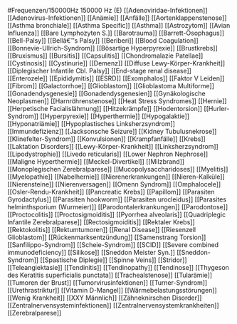 #Frequenzen/150000Hz
150000 Hz (E)
[[Adenoviridae-Infektionen]]
[[Adenovirus-Infektionen]]
[[Anämie]]
[[Anfälle]]
[[Aortenklappenstenose]]
[[Asthma bronchiale]]
[[Asthma Specific]]
[[Asthma]]
[[Astrozytom]]
[[Avian Influenza]]
[[Bare Lymphozyten S.]]
[[Barotrauma]]
[[Barrett-Ösophagus]]
[[Bell-Palsy]]
[[Bellâ€™s Palsy]]
[[Beriberi]]
[[Blood Coagulation]]
[[Bonnevie-Ullrich-Syndrom]]
[[Bösartige Hyperpyrexie]]
[[Brustkrebs]]
[[Bruxismus]]
[[Bursitis]]
[[Capsulitis]]
[[Chondromalazie Patellae]]
[[Cystinosis]]
[[Cystinurie]]
[[Demenz]]
[[Diffuse Lewy-Körper-Krankheit]]
[[Diplegischer Infantile Cbl. Palsy]]
[[End-stage renal disease]]
[[Enterozele]]
[[Epididymitis]]
[[ESRD]]
[[Exomphalos]]
[[Faktor V Leiden]]
[[Fibrom]]
[[Galactorrhoe]]
[[Glioblastom]]
[[Glioblastoma Multiforme]]
[[Gonadendysgenesie]]
[[Gonadendysgenesien]]
[[Gynäkologische Neoplasmen]]
[[Harnröhrenstenose]]
[[Heat Stress Syndromes]]
[[Hernie]]
[[Herpetische Facialislähmung]]
[[Hitzekrämpfe]]
[[Hodentorsion]]
[[Hurler-Syndrom]]
[[Hyperpyrexie]]
[[Hyperthermie]]
[[Hypogalaktie]]
[[Hyponatriämie]]
[[Hypoplastisches Linksherzsyndrom]]
[[Immundefizienz]]
[[Jacksonsche Seizure]]
[[Kidney Tubulusnekrose]]
[[Klinefelter-Syndrom]]
[[Konvulsionen]]
[[Krampfanfälle]]
[[Krebs]]
[[Laktation Disorders]]
[[Lewy-Körper-Krankheit]]
[[Linksherzsyndrom]]
[[Lipodystrophie]]
[[Livedo reticularis]]
[[Lower Nephron Nephrose]]
[[Maligne Hyperthermie]]
[[Meckel-Divertikel]]
[[Milzbrand]]
[[Monoplegischen Zerebralparese]]
[[Mucopolysaccharidoses]]
[[Myelitis]]
[[Myelopathie]]
[[Nabelhernie]]
[[Nierenerkrankungen]]
[[Nieren-Kalküle]]
[[Nierensteine]]
[[Nierenversagen]]
[[Omenn Syndrom]]
[[Omphalocele]]
[[Osler-Rendu-Krankheit]]
[[Pancreatic Krebs]]
[[Papillom]]
[[Parasiten Gyrodactylus]]
[[Parasiten hookworm]]
[[Parasiten urocleidus]]
[[Parasites helminthsporium (Wurmeier)]]
[[Parodontalerkrankungen]]
[[Parodontose]]
[[Proctocolitis]]
[[Proctosigmoiditis]]
[[Pyorrhea alveolaris]]
[[Quadriplegic Infantile Zerebralparese]]
[[Rectosigmoiditis]]
[[Rektaler Krebs]]
[[Rektokolitis]]
[[Rektumtumoren]]
[[Renal Disease]]
[[Riesenzell Glioblastom]]
[[Rückenmarksentzündung]]
[[Samenstrang Torsion]]
[[Sanfilippo-Syndrom]]
[[Scheie-Syndrom]]
[[SCID]]
[[Severe combined immunodeficiency]]
[[Silikose]]
[[Sneddon Meister Syn.]]
[[Sneddon-Syndrom]]
[[Spastische Diplegie]]
[[Spinne Veins]]
[[Stridor]]
[[Teleangiektasie]]
[[Tendinitis]]
[[Tendinopathy]]
[[Tendinose]]
[[Thygeson des Keratitis superficialis punctata]]
[[Trachealstenose]]
[[Tularämie]]
[[Tumoren der Brust]]
[[Tumorvirusinfektionen]]
[[Turner-Syndrom]]
[[Urethrastriktur]]
[[Vitamin D-Mangel]]
[[Wärmebelastungsstörungen]]
[[Wenig Krankheit]]
[[XXY Männlich]]
[[Zähneknirschen Disorder]]
[[Zentralnervensysteminfektionen]]
[[Zentralnervensystemkrankheiten]]
[[Zerebralparese]]